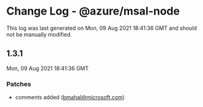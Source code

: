 # Change Log - @azure/msal-node

This log was last generated on Mon, 09 Aug 2021 18:41:36 GMT and should not be manually modified.

<!-- Start content -->

## 1.3.1

Mon, 09 Aug 2021 18:41:36 GMT

### Patches

- comments added (bmahal@microsoft.com)
